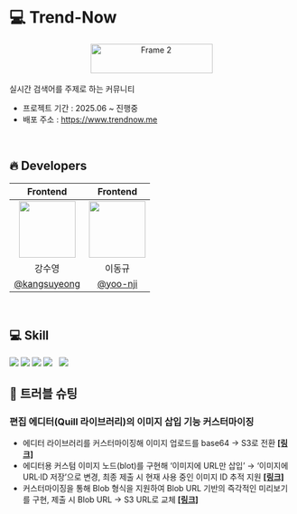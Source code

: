 # 💻 Trend-Now

<div align="center">
  <img width="216" height="52" alt="Frame 2" src="https://github.com/user-attachments/assets/141e52ad-df05-49a8-b984-8b68a1946d97" />
</div>
<br/>
실시간 검색어를 주제로 하는 커뮤니티
<br>

- 프로젝트 기간 : 2025.06 ~ 진행중
- 배포 주소 : https://www.trendnow.me

<br/>

## 🔥 Developers

|                                              Frontend                                              |                                                 Frontend                                                 |       
| :------------------------------------------------------------------------------------------------------: | :------------------------------------------------------------------------------------------------------: |
| <img src="https://github.com/user-attachments/assets/f73c9724-e011-46b8-8b91-9b0ddf89eb95" width="100"/> | <img src="https://github.com/user-attachments/assets/d95f560d-a25b-404b-b97b-c0e50066f295" width="100"/> |
|                                                  강수영                                                  |                                                  이동규                                                  | 
|                              [@kangsuyeong](https://github.com/kangsuyeong)                              |                                  [@yoo-nji](https://github.com/Astro7145)                                  |

<br/>

## 💻 Skill

![](https://img.shields.io/badge/Next.js-000000?style=for-the-badge&logo=next.js&logoColor=white)
![](https://img.shields.io/badge/TypeScript-3178C6?style=for-the-badge&logo=typescript&logoColor=white)
![](https://camo.githubusercontent.com/ef6db79c0bc0a18363ef8ccf33cefbe94639871919540c826c50ab7d32fd6fc6/68747470733a2f2f696d672e736869656c64732e696f2f62616467652f5461696c77696e644353532d3036423644343f7374796c653d666f722d7468652d6261646765266c6f676f3d7461696c77696e64637373266c6f676f436f6c6f723d7768697465)
![](https://img.shields.io/badge/Zustand-000000?style=for-the-badge&logo=Zustand&logoColor=white) &nbsp;
![](https://img.shields.io/badge/ReactQuery-FF4154?style=for-the-badge&logo=reactquery&logoColor=white) &nbsp;

## 🚀 트러블 슈팅
### 편집 에디터(Quill 라이브러리)의 이미지 삽입 기능 커스터마이징
- 에디터 라이브러리를 커스터마이징해 이미지 업로드를 base64 → S3로 전환 [**[링크]**](https://velog.io/@ekdh16/Trend-Now-quill-%EC%BB%A4%EC%8A%A4%ED%85%80-%EC%9D%B4%EB%AF%B8%EC%A7%80-%ED%95%B8%EB%93%A4%EB%9F%AC-%EA%B5%AC%ED%98%84%ED%95%98%EA%B8%B0)
- 에디터용 커스텀 이미지 노드(blot)를 구현해 ‘이미지에 URL만 삽입’ → ‘이미지에 URL·ID 저장’으로 변경, 최종 제출 시 현재 사용 중인 이미지 ID 추적 지원 [**[링크]**](https://velog.io/@ekdh16/Trend-Now-Quill-Custom-Blot%EC%9C%BC%EB%A1%9C-img%EC%97%90-id-%EC%86%8D%EC%84%B1-%EC%B6%94%EA%B0%80%ED%95%98%EA%B8%B0)
- 커스터마이징을 통해 Blob 형식을 지원하여 Blob URL 기반의 즉각적인 미리보기를 구현, 제출 시 Blob URL → S3 URL로 교체 [**[링크]**](https://velog.io/@ekdh16/Trend-Now-Quill-%EB%9D%BC%EC%9D%B4%EB%B8%8C%EB%9F%AC%EB%A6%AC-Blob-%ED%98%95%EC%8B%9D-%EC%B6%94%EA%B0%80-%EB%B0%8F-%EC%A0%9C%EC%B6%9C%EC%8B%9C-Blob-URL-S3-URL%EB%A1%9C-%EA%B5%90%EC%B2%B4)


